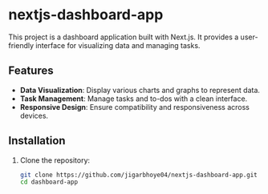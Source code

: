 # nextjs-dashboard-app

This project is a dashboard application built with Next.js. It provides a user-friendly interface for visualizing data and managing tasks.

## Features

- **Data Visualization**: Display various charts and graphs to represent data.
- **Task Management**: Manage tasks and to-dos with a clean interface.
- **Responsive Design**: Ensure compatibility and responsiveness across devices.

## Installation

1. Clone the repository:

   ```bash
   git clone https://github.com/jigarbhoye04/nextjs-dashboard-app.git
   cd dashboard-app

